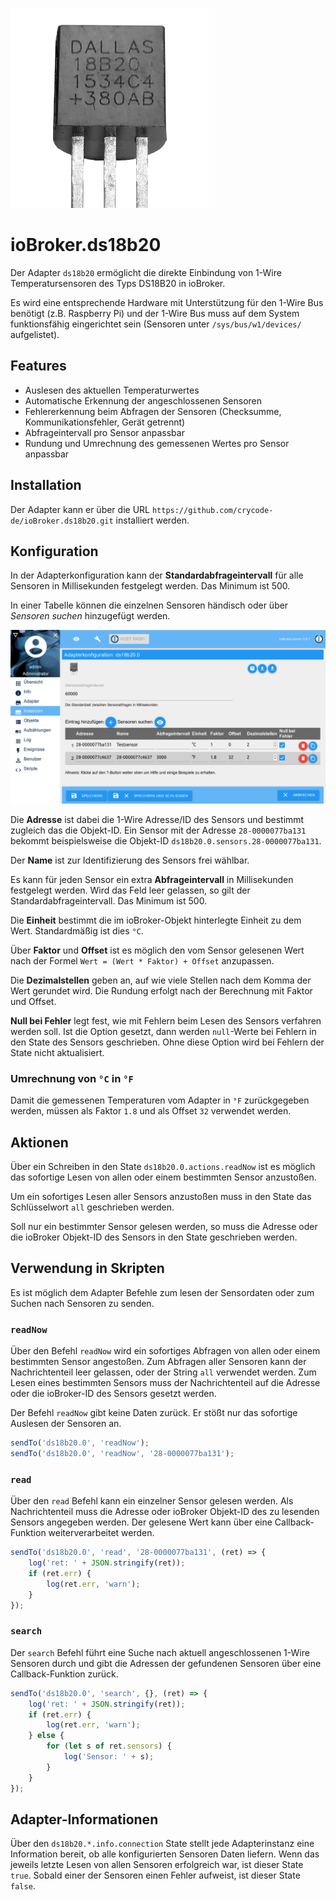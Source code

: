 ![Logo](../../admin/ds18b20.png)

# ioBroker.ds18b20

Der Adapter `ds18b20` ermöglicht die direkte Einbindung von 1-Wire Temperatursensoren des Typs DS18B20 in ioBroker.

Es wird eine entsprechende Hardware mit Unterstützung für den 1-Wire Bus benötigt (z.B. Raspberry Pi) und der 1-Wire Bus muss auf dem System funktionsfähig eingerichtet sein (Sensoren unter `/sys/bus/w1/devices/` aufgelistet).


## Features

* Auslesen des aktuellen Temperaturwertes
* Automatische Erkennung der angeschlossenen Sensoren
* Fehlererkennung beim Abfragen der Sensoren (Checksumme, Kommunikationsfehler, Gerät getrennt)
* Abfrageintervall pro Sensor anpassbar
* Rundung und Umrechnung des gemessenen Wertes pro Sensor anpassbar


## Installation

Der Adapter kann er über die URL `https://github.com/crycode-de/ioBroker.ds18b20.git` installiert werden.


## Konfiguration

In der Adapterkonfiguration kann der **Standardabfrageintervall** für alle Sensoren in Millisekunden festgelegt werden. Das Minimum ist 500.

In einer Tabelle können die einzelnen Sensoren händisch oder über *Sensoren suchen* hinzugefügt werden.

![Konfiguration](./img/konfiguration.png)

Die **Adresse** ist dabei die 1-Wire Adresse/ID des Sensors und bestimmt zugleich das die Objekt-ID.
Ein Sensor mit der Adresse `28-0000077ba131` bekommt beispielsweise die Objekt-ID `ds18b20.0.sensors.28-0000077ba131`.

Der **Name** ist zur Identifizierung des Sensors frei wählbar.

Es kann für jeden Sensor ein extra **Abfrageintervall** in Millisekunden festgelegt werden.
Wird das Feld leer gelassen, so gilt der Standardabfrageintervall.
Das Minimum ist 500.

Die **Einheit** bestimmt die im ioBroker-Objekt hinterlegte Einheit zu dem Wert.
Standardmäßig ist dies `°C`.

Über **Faktor** und **Offset** ist es möglich den vom Sensor gelesenen Wert nach der Formel `Wert = (Wert * Faktor) + Offset` anzupassen.

Die **Dezimalstellen** geben an, auf wie viele Stellen nach dem Komma der Wert gerundet wird.
Die Rundung erfolgt nach der Berechnung mit Faktor und Offset.

**Null bei Fehler** legt fest, wie mit Fehlern beim Lesen des Sensors verfahren werden soll.
Ist die Option gesetzt, dann werden `null`-Werte bei Fehlern in den State des Sensors geschrieben.
Ohne diese Option wird bei Fehlern der State nicht aktualisiert.


### Umrechnung von `°C` in `°F`

Damit die gemessenen Temperaturen vom Adapter in `°F` zurückgegeben werden, müssen als Faktor `1.8` und als Offset `32` verwendet werden.


## Aktionen

Über ein Schreiben in den State `ds18b20.0.actions.readNow` ist es möglich das sofortige Lesen von allen oder einem bestimmten Sensor anzustoßen.

Um ein sofortiges Lesen aller Sensors anzustoßen muss in den State das Schlüsselwort `all` geschrieben werden.

Soll nur ein bestimmter Sensor gelesen werden, so muss die Adresse oder die ioBroker Objekt-ID des Sensors in den State geschrieben werden.


## Verwendung in Skripten

Es ist möglich dem Adapter Befehle zum lesen der Sensordaten oder zum Suchen nach Sensoren zu senden.

### `readNow`

Über den Befehl `readNow` wird ein sofortiges Abfragen von allen oder einem bestimmten Sensor angestoßen.
Zum Abfragen aller Sensoren kann der Nachrichtenteil leer gelassen, oder der String `all` verwendet werden.
Zum Lesen eines bestimmten Sensors muss der Nachrichtenteil auf die Adresse oder die ioBroker-ID des Sensors gesetzt werden.

Der Befehl `readNow` gibt keine Daten zurück. Er stößt nur das sofortige Auslesen der Sensoren an.

```js
sendTo('ds18b20.0', 'readNow');
sendTo('ds18b20.0', 'readNow', '28-0000077ba131');
```

### `read`

Über den `read` Befehl kann ein einzelner Sensor gelesen werden.
Als Nachrichtenteil muss die Adresse oder ioBroker Objekt-ID des zu lesenden Sensors angegeben werden.
Der gelesene Wert kann über eine Callback-Funktion weiterverarbeitet werden.

```js
sendTo('ds18b20.0', 'read', '28-0000077ba131', (ret) => {
    log('ret: ' + JSON.stringify(ret));
    if (ret.err) {
        log(ret.err, 'warn');
    }
});
```

### `search`

Der `search` Befehl führt eine Suche nach aktuell angeschlossenen 1-Wire Sensoren durch und gibt die Adressen der gefundenen Sensoren über eine Callback-Funktion zurück.

```js
sendTo('ds18b20.0', 'search', {}, (ret) => {
    log('ret: ' + JSON.stringify(ret));
    if (ret.err) {
        log(ret.err, 'warn');
    } else {
        for (let s of ret.sensors) {
            log('Sensor: ' + s);
        }
    }
});
```


## Adapter-Informationen

Über den `ds18b20.*.info.connection` State stellt jede Adapterinstanz eine Information bereit, ob alle konfigurierten Sensoren Daten liefern.
Wenn das jeweils letzte Lesen von allen Sensoren erfolgreich war, ist dieser State `true`.
Sobald einer der Sensoren einen Fehler aufweist, ist dieser State `false`.
